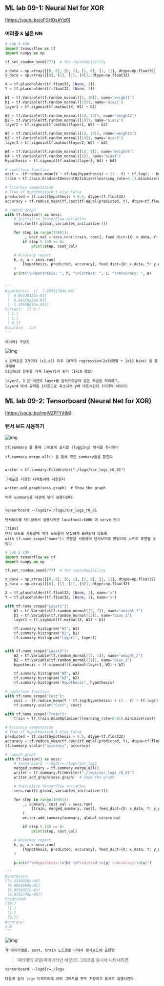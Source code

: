 ## ML lab 09-1: Neural Net for XOR
[https://youtu.be/oFGHOsAYiz0]

### 여러층 & 넓은 NN

```py
# Lab 9 XOR
import tensorflow as tf
import numpy as np

tf.set_random_seed(777)  # for reproducibility

x_data = np.array([[0, 0], [0, 1], [1, 0], [1, 1]], dtype=np.float32)
y_data = np.array([[0], [1], [1], [0]], dtype=np.float32)

X = tf.placeholder(tf.float32, [None, 2])
Y = tf.placeholder(tf.float32, [None, 1])

W1 = tf.Variable(tf.random_normal([2, 10]), name='weight1')
b1 = tf.Variable(tf.random_normal([10]), name='bias1')
layer1 = tf.sigmoid(tf.matmul(X, W1) + b1)

W2 = tf.Variable(tf.random_normal([10, 10]), name='weight2')
b2 = tf.Variable(tf.random_normal([10]), name='bias2')
layer2 = tf.sigmoid(tf.matmul(layer1, W2) + b2)

W3 = tf.Variable(tf.random_normal([10, 10]), name='weight3')
b3 = tf.Variable(tf.random_normal([10]), name='bias3')
layer3 = tf.sigmoid(tf.matmul(layer2, W3) + b3)

W4 = tf.Variable(tf.random_normal([10, 1]), name='weight4')
b4 = tf.Variable(tf.random_normal([1]), name='bias4')
hypothesis = tf.sigmoid(tf.matmul(layer3, W4) + b4)

# cost/loss function
cost = -tf.reduce_mean(Y * tf.log(hypothesis) + (1 - Y) * tf.log(1 - hypothesis))
train = tf.train.GradientDescentOptimizer(learning_rate=0.1).minimize(cost)

# Accuracy computation
# True if hypothesis>0.5 else False
predicted = tf.cast(hypothesis > 0.5, dtype=tf.float32)
accuracy = tf.reduce_mean(tf.cast(tf.equal(predicted, Y), dtype=tf.float32))

# Launch graph
with tf.Session() as sess:
    # Initialize TensorFlow variables
    sess.run(tf.global_variables_initializer())

    for step in range(10001):
        _, cost_val = sess.run([train, cost], feed_dict={X: x_data, Y: y_data})
        if step % 100 == 0:
            print(step, cost_val)

    # Accuracy report
    h, c, a = sess.run(
        [hypothesis, predicted, accuracy], feed_dict={X: x_data, Y: y_data}
    )
    print("\nHypothesis: ", h, "\nCorrect: ", c, "\nAccuracy: ", a)


'''
Hypothesis:  [[  7.80511764e-04]
 [  9.99238133e-01]
 [  9.98379230e-01]
 [  1.55659032e-03]]
Correct:  [[ 0.]
 [ 1.]
 [ 1.]
 [ 0.]]
Accuracy:  1.0
'''

```
    레이어1 구상도
![img](img/lab09-03.png)


    x 입력값은 2개이다 (x1,x2) 이후 10개의 regression(2x10행렬 + 1x10 bias) 을 통과해여 
    Sigmoid 함수를 거쳐 layer1이 된다 (1x10 행렬)

    layer2, 3 은 이전의 layer를 입력으로받아 같은 작업을 처리하고,
    layer4 에서 출력을 1차원으로 축소시켜 y에 대응시킨다 (마지막 레이어)

## ML lab 09-2: Tensorboard (Neural Net for XOR)
[https://youtu.be/lmrWZPFYjHM]

### 텐서 보드 사용하기

![img](img/lab09-01.png)

    tf.summary 를 통해 그래프에 표시할 (logging) 텐서를 추가한다

    tf.summary.merge_all() 을 통해 모든 summary들을 합친다


    writer = tf.summary.FileWriter("./logs/xor_logs_r0_01")

    그래프를 지정한 디렉토리에 저장한다

    writer.add_graph(sess.graph)  # Show the graph

    이후 summary를 세션에 넣어 실행시킨다.


    tensorboard --logdir=./logs/xor_logs_r0_01 

    텐서보드를 터미널에서 실행시키면 localhost:6006 에 serve 된다

    [tips]
    텐서 보드를 사용할때 여러 노드들이 난잡하게 표현되지 않도록
    with tf.name_scope("name"): 구문을 사용하여 텐서보드에 한덩이의 노드로 표현할 수 있다.


```py
# Lab 9 XOR
import tensorflow as tf
import numpy as np

tf.set_random_seed(777)  # for reproducibility

x_data = np.array([[0, 0], [0, 1], [1, 0], [1, 1]], dtype=np.float32)
y_data = np.array([[0], [1], [1], [0]], dtype=np.float32)

X = tf.placeholder(tf.float32, [None, 2], name="x")
Y = tf.placeholder(tf.float32, [None, 1], name="y")

with tf.name_scope("Layer1"):
    W1 = tf.Variable(tf.random_normal([2, 2]), name="weight_1")
    b1 = tf.Variable(tf.random_normal([2]), name="bias_1")
    layer1 = tf.sigmoid(tf.matmul(X, W1) + b1)

    tf.summary.histogram("W1", W1)
    tf.summary.histogram("b1", b1)
    tf.summary.histogram("Layer1", layer1)


with tf.name_scope("Layer2"):
    W2 = tf.Variable(tf.random_normal([2, 1]), name="weight_2")
    b2 = tf.Variable(tf.random_normal([1]), name="bias_2")
    hypothesis = tf.sigmoid(tf.matmul(layer1, W2) + b2)

    tf.summary.histogram("W2", W2)
    tf.summary.histogram("b2", b2)
    tf.summary.histogram("Hypothesis", hypothesis)

# cost/loss function
with tf.name_scope("Cost"):
    cost = -tf.reduce_mean(Y * tf.log(hypothesis) + (1 - Y) * tf.log(1 - hypothesis))
    tf.summary.scalar("Cost", cost)

with tf.name_scope("Train"):
    train = tf.train.AdamOptimizer(learning_rate=0.01).minimize(cost)

# Accuracy computation
# True if hypothesis>0.5 else False
predicted = tf.cast(hypothesis > 0.5, dtype=tf.float32)
accuracy = tf.reduce_mean(tf.cast(tf.equal(predicted, Y), dtype=tf.float32))
tf.summary.scalar("accuracy", accuracy)

# Launch graph
with tf.Session() as sess:
    # tensorboard --logdir=./logs/xor_logs
    merged_summary = tf.summary.merge_all()
    writer = tf.summary.FileWriter("./logs/xor_logs_r0_01")
    writer.add_graph(sess.graph)  # Show the graph

    # Initialize TensorFlow variables
    sess.run(tf.global_variables_initializer())

    for step in range(10001):
        _, summary, cost_val = sess.run(
            [train, merged_summary, cost], feed_dict={X: x_data, Y: y_data}
        )
        writer.add_summary(summary, global_step=step)

        if step % 100 == 0:
            print(step, cost_val)

    # Accuracy report
    h, p, a = sess.run(
        [hypothesis, predicted, accuracy], feed_dict={X: x_data, Y: y_data}
    )
    
    print(f"\nHypothesis:\n{h} \nPredicted:\n{p} \nAccuracy:\n{a}")

"""
Hypothesis:
[[6.1310326e-05]
 [9.9993694e-01]
 [9.9995077e-01]
 [5.9751470e-05]] 
Predicted:
[[0.]
 [1.]
 [1.]
 [0.]] 
Accuracy:
1.0
"""
```

![img](img/lab09-02.png)

    각 레이어별로, cost, train 노드별로 나눠서 텐서보드에 표현함


> 여러개의 모델(파라메터만 바꾼)의 그래프를 동시에 나타내려면

    tensorboard --logdir=./logs

    다음과 같이 logs 디렉토리에 여러 그래프를 모두 저장하고 통체로 실행시킨다